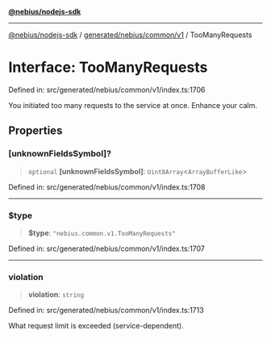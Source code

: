 [**@nebius/nodejs-sdk**](../../../../../README.md)

---

[@nebius/nodejs-sdk](../../../../../README.md) / [generated/nebius/common/v1](../README.md) / TooManyRequests

# Interface: TooManyRequests

Defined in: src/generated/nebius/common/v1/index.ts:1706

You initiated too many requests to the service at once. Enhance your calm.

## Properties

### \[unknownFieldsSymbol\]?

> `optional` **\[unknownFieldsSymbol\]**: `Uint8Array`\<`ArrayBufferLike`\>

Defined in: src/generated/nebius/common/v1/index.ts:1708

---

### $type

> **$type**: `"nebius.common.v1.TooManyRequests"`

Defined in: src/generated/nebius/common/v1/index.ts:1707

---

### violation

> **violation**: `string`

Defined in: src/generated/nebius/common/v1/index.ts:1713

What request limit is exceeded (service-dependent).
